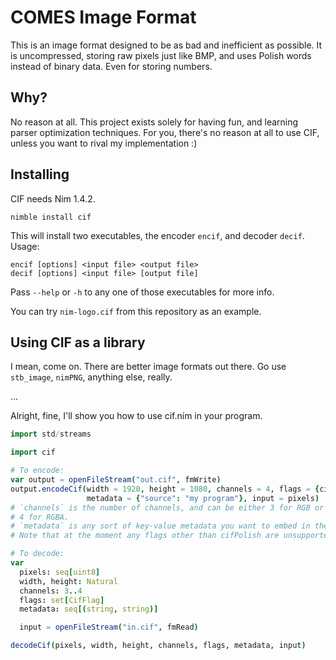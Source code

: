 # COMES Image Format

This is an image format designed to be as bad and inefficient as possible.
It is uncompressed, storing raw pixels just like BMP, and uses Polish words
instead of binary data. Even for storing numbers.

## Why?

No reason at all. This project exists solely for having fun, and learning parser
optimization techniques. For you, there's no reason at all to use CIF, unless
you want to rival my implementation :)

## Installing

CIF needs Nim 1.4.2.

```
nimble install cif
```

This will install two executables, the encoder `encif`, and decoder `decif`.
Usage:

```
encif [options] <input file> <output file>
decif [options] <input file> [output file]
```

Pass `--help` or `-h` to any one of those executables for more info.

You can try `nim-logo.cif` from this repository as an example.

## Using CIF as a library

I mean, come on. There are better image formats out there. Go use `stb_image`,
`nimPNG`, anything else, really.

…

Alright, fine, I'll show you how to use cif.nim in your program.

```nim
import std/streams

import cif

# To encode:
var output = openFileStream("out.cif", fmWrite)
output.encodeCif(width = 1920, height = 1080, channels = 4, flags = {cifPolish},
                 metadata = {"source": "my program"}, input = pixels)
# `channels` is the number of channels, and can be either 3 for RGB or
# 4 for RGBA.
# `metadata` is any sort of key-value metadata you want to embed in the file.
# Note that at the moment any flags other than cifPolish are unsupported.

# To decode:
var
  pixels: seq[uint8]
  width, height: Natural
  channels: 3..4
  flags: set[CifFlag]
  metadata: seq[(string, string)]

  input = openFileStream("in.cif", fmRead)

decodeCif(pixels, width, height, channels, flags, metadata, input)
```
